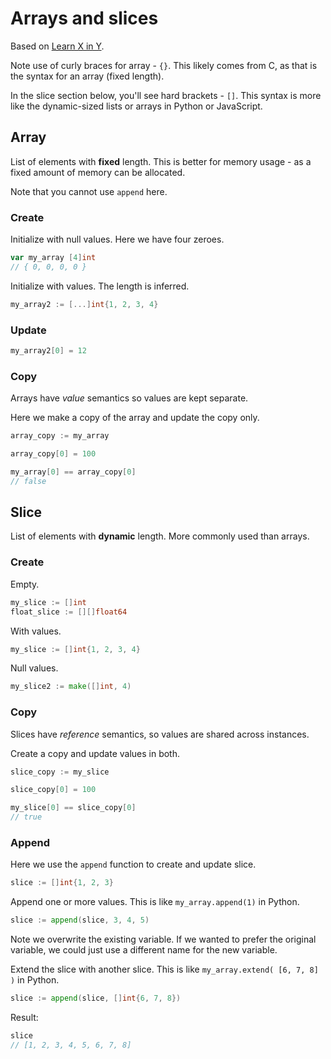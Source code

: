 # Arrays and slices

Based on [Learn X in Y](https://learnxinyminutes.com/docs/go/).

Note use of curly braces for array - `{}`. This likely comes from C, as that is the syntax for an array (fixed length).

In the slice section below, you'll see hard brackets - `[]`. This syntax is more like the dynamic-sized lists or arrays in Python or JavaScript.


## Array

List of elements with **fixed** length. This is better for memory usage - as a fixed amount of memory can be allocated.

Note that you cannot use `append` here.

### Create

Initialize with null values. Here we have four zeroes.

```go
var my_array [4]int
// { 0, 0, 0, 0 }
```

Initialize with values. The length is inferred.

```go
my_array2 := [...]int{1, 2, 3, 4}
```

### Update

```go
my_array2[0] = 12
```

### Copy

Arrays have _value_ semantics so values are kept separate.

Here we make a copy of the array and update the copy only.

```go
array_copy := my_array

array_copy[0] = 100

my_array[0] == array_copy[0]
// false
```


## Slice

List of elements with **dynamic** length. More commonly used than arrays.

### Create

Empty.

```go
my_slice := []int
float_slice := [][]float64
```

With values.

```go
my_slice := []int{1, 2, 3, 4}
```

Null values.

```go
my_slice2 := make([]int, 4)
```

### Copy

Slices have _reference_ semantics, so values are shared across instances.

Create a copy and update values in both.
```go
slice_copy := my_slice

slice_copy[0] = 100

my_slice[0] == slice_copy[0]
// true
```

### Append

Here we use the `append` function to create and update slice.

```go
slice := []int{1, 2, 3}
```

Append one or more values. This is like `my_array.append(1)` in Python.

```go
slice := append(slice, 3, 4, 5)
```

Note we overwrite the existing variable. If we wanted to prefer the original variable, we could just use a different name for the new variable.

Extend the slice with another slice. This is like `my_array.extend( [6, 7, 8] )` in Python.

```go
slice := append(slice, []int{6, 7, 8})
```

Result:

```go
slice
// [1, 2, 3, 4, 5, 6, 7, 8]
```
